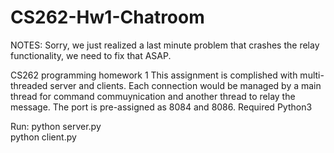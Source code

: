 # CS262-Hw1-Chatroom
NOTES: Sorry, we just realized a last minute problem that crashes the relay functionality, we need to fix that ASAP. 

CS262 programming homework 1
This assignment is complished with multi-threaded server and clients. Each connection would be managed by a main thread for command commuynication and another thread to relay the message.
The port is pre-assigned as 8084 and 8086. 
Required Python3

Run:
python server.py\
python client.py


